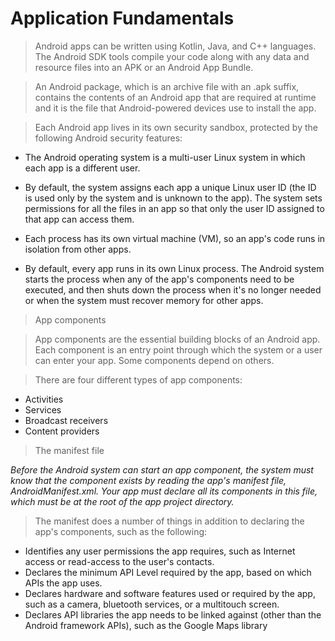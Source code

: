 # Application Fundamentals


> Android apps can be written using Kotlin, Java, and C++ languages. The Android SDK tools compile your code along with any data and resource files into an APK or an Android App Bundle.

> An Android package, which is an archive file with an .apk suffix, contains the contents of an Android app that are required at runtime and it is the file that Android-powered devices use to install the app.

> Each Android app lives in its own security sandbox, protected by the following Android security features:


*  The Android operating system is a multi-user Linux system in which each app is a different user.
*  By default, the system assigns each app a unique Linux user ID (the ID is used only by the system and is unknown to the app). The system sets permissions for all the files in an app so that only the user ID assigned to that app can access them.

* Each process has its own virtual machine (VM), so an app's code runs in isolation from other apps.
  
* By default, every app runs in its own Linux process. The Android system starts the process when any of the app's components need to be executed, and then shuts down the process when it's no longer needed or when the system must recover memory for other apps.


> App components


> App components are the essential building blocks of an Android app. Each component is an entry point through which the system or a user can enter your app. Some components depend on others.

> There are four different types of app components:

* Activities
* Services
* Broadcast receivers
* Content providers

>  The manifest file

*Before the Android system can start an app component, the system must know that the component exists by reading the app's manifest file, AndroidManifest.xml. Your app must declare all its components in this file, which must be at the root of the app project directory.*

>The manifest does a number of things in addition to declaring the app's components, such as the following:

* Identifies any user permissions the app requires, such as Internet access or read-access to the user's contacts.
* Declares the minimum API Level required by the app, based on which APIs the app uses.
* Declares hardware and software features used or required by the app, such as a camera, bluetooth services, or a      multitouch screen.
* Declares API libraries the app needs to be linked against (other than the Android framework APIs), such as the Google Maps library